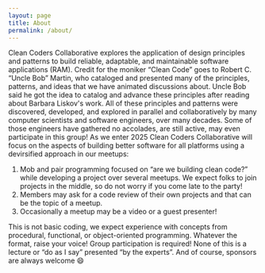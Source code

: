```yaml
---
layout: page
title: About
permalink: /about/
---
```

Clean Coders Collaborative explores the application of design principles and patterns to build
reliable, adaptable, and maintainable software applications (RAM).
Credit for the moniker “Clean Code” goes to Robert C. “Uncle Bob” Martin,
who cataloged and presented many of the principles,
patterns, and ideas that we have animated discussions about.
Uncle Bob said he got the idea to catalog and advance these principles after reading about Barbara Liskov's work.
All of these principles and patterns were discovered, developed, and explored in parallel and collaboratively
by many computer scientists and software engineers, over many decades.
Some of those engineers have gathered no accolades, are still active, may even participate in this group!
As we enter 2025 Clean Coders Collaborative will focus on the aspects of building better software for all platforms
using a devirsified approach in our meetups:

1.	Mob and pair programming focused on “are we building clean code?” while developing a project over several meetups.
We expect folks to join projects in the middle, so do not worry if you come late to the party!
2.	Members may ask for a code review of their own projects and that can be the topic of a meetup.
3.	Occasionally a meetup may be a video or a guest presenter!

This is not basic coding, we expect experience with concepts from procedural, functional, or object-oriented programming.
Whatever the format, raise your voice! Group participation is required!
None of this is a lecture or “do as I say” presented “by the experts”.
And of course, sponsors are always welcome :smile: